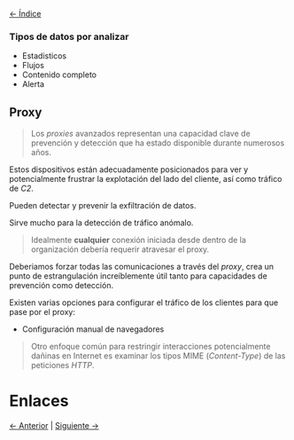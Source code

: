 [<- Índice](../DeteccionIntrusos.md)
### Tipos de datos por analizar

- Estadisticos
- Flujos
- Contenido completo
- Alerta

## Proxy

> Los *proxies* avanzados representan una capacidad clave de prevención y detección que ha estado disponible durante numerosos años.

Estos dispositivos están adecuadamente posicionados para ver y potencialmente frustrar la explotación del lado del cliente, así como tráfico de *C2*.

Pueden detectar y prevenir la exfiltración de datos.

Sirve mucho para la detección de tráfico anómalo.

> Idealmente **cualquier** conexión iniciada desde dentro de la organización debería requerir atravesar el proxy.

Deberiamos forzar todas las comunicaciones a través del *proxy*, crea un punto de estrangulación increíblemente útil tanto para capacidades de prevención como detección.

Existen varias opciones para configurar el tráfico de los clientes para que pase por el proxy:

- Configuración manual de navegadores

> Otro enfoque común para restringir interacciones potencialmente dañinas en Internet es examinar los tipos MIME (*Content-Type*) de las peticiones *HTTP*.

# Enlaces

[<- Anterior](HFC24_10_2024.md) | [Siguiente ->](HFC29_10_2024.md)